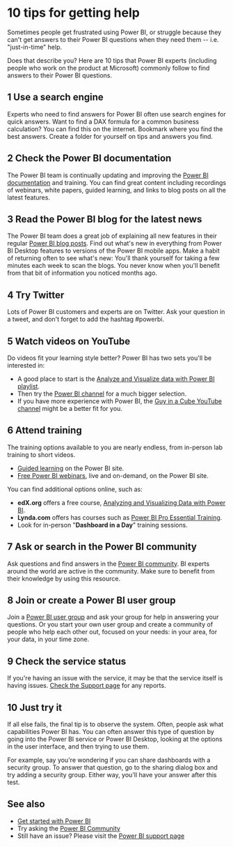 <properties 
   pageTitle="10 tips for getting help"
   description="Here are 10 ways to get help when you have a question about how Power BI works"
   services="powerbi" 
   documentationCenter="" 
   authors="maggiesMSFT" 
   manager="erikre" 
   backup=""
   editor=""
   tags=""
   qualityFocus="no"
   qualityDate=""/>
 
<tags
   ms.service="powerbi"
   ms.devlang="NA"
   ms.topic="get-started-article"
   ms.tgt_pltfrm="NA"
   ms.workload="powerbi"
   ms.date="02/10/2017"
   ms.author="maggies"/>

# 10 tips for getting help 

​​Sometimes people get frustrated using Power BI, ​​or struggle because they can't get ​​answers to their Power BI questions​ when they need them -- i.e. "just-in-time" help. ​

Does that describe you? Here are 10 tips that Power BI experts (including people who work on the product at Microsoft) commonly follow to find answers to their Power BI questions.

## 1 Use a search engine
​Experts who need to find answers​​ for Power BI often use search engines for quick answers. Want to find a DAX formula for a common business calculation? You can find this on the internet. Bookmark where you find the best answers. Create a folder for yourself on tips and answers you find.
​
## 2 Check the Power BI documentation
The Power BI team is continually updating and improving the [Power BI documentation](powerbi-landing-page.md) and training. You can find great content including recordings of webinars, white papers, guided learning, and links to blog posts on all the latest features.

## 3 Read the Power BI blog​ for the latest news
The Power BI team does a great job of explaining all new features in their regular [Power BI blog posts](https://powerbi.microsoft.com/blog/). Find out what's new in everything from Power BI Desktop features to versions of the Power BI mobile apps. Make a habit of returning often to see what's new: You'll thank yourself for taking a few minutes each week to scan the blogs. You never know when you'll benefit from that bit of information you noticed months ago.

## 4 Try Twitter
Lots of Power BI customers and experts are on Twitter. Ask your question in a tweet, and don't forget to add the hashtag #powerbi.

## 5 Watch videos on YouTube

Do videos fit your learning style better? Power BI has two sets you'll be interested in:

-  A good place to start is the [Analyze and Visualize data with Power BI playlist](https://www.youtube.com/playlist?list=PL1N57mwBHtN0JFoKSR0n-tBkUJHeMP2cP).
-  Then try the [Power BI channel](https://www.youtube.com/user/mspowerbi/videos) for a much bigger selection.
-  If you have more experience with Power BI, the [Guy in a Cube YouTube channel](https://www.youtube.com/channel/UCFp1vaKzpfvoGai0vE5VJ0w) might be a better fit for you.

## 6 Attend training 
The training options available to you are nearly endless, from in-person lab training to short videos.

- [Guided learning](guided-learning.md) on the Power BI site.
- [Free Power BI  webinars](powerbi-webinars.md), live and on-demand, on the Power BI site.

You can find additional options online, such as:
 
- **edX.org** offers a free course, [Analyzing and Visualizing Data with Power BI](https://www.edx.org/course/analyzing-visualizing-data-power-bi-microsoft-dat207x-4). 
- **Lynda.com** offers has courses such as [Power BI Pro Essential Training](https://www.lynda.com/Power-BI-tutorials/Power-BI-Pro-Essential-Training/485820-2.html).
- Look for in-person "**Dashboard in a Day**" training sessions.

## 7 Ask or search in the Power BI community
Ask questions and find answers in the [Power BI community](http://community.powerbi.com). BI experts around the world are active in the community. Make sure to benefit from their knowledge by using this resource.

## 8 Join or create a Power BI user group​ 
Join a [Power BI user group](https://community.powerbi.com/t5/Power-BI-User-Groups/ct-p/Groups) and ask your group for help in answering your questions. Or you start your own user group and create a community of people who help each other out, focused on your needs: in your area, for your data, in your time zone.

## 9 Check the service status
If you're having an issue with the service, it may be that the service itself is having issues. [Check the Support page](https://powerbi.microsoft.com/support/) for any reports. 

## 10 Just try it
If all else fails, the final tip is to observe the system. Often, people ask what capabilities Power BI has. You can often answer this type of question by going into the Power BI service or Power BI Desktop, looking at the options in the user interface, and then trying to use them. 

For example, say you're wondering if you can share dashboards with a security group. To answer that question, go to the sharing dialog box and try adding a security group. Either way, you'll have your answer after this test.

## See also 
- [Get started with Power BI](powerbi-service-get-started.md) 
- Try asking the [Power BI Community](http://community.powerbi.com/)
- Still have an issue? Please visit the [Power BI support page](https://powerbi.microsoft.com/support/)
